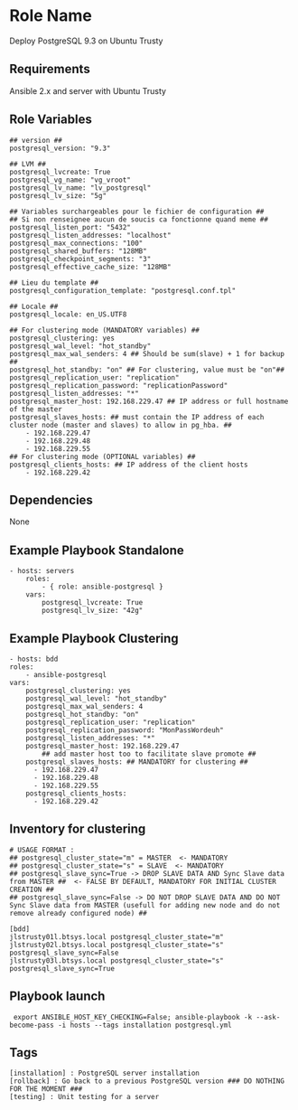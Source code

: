 Role Name
=========

Deploy PostgreSQL 9.3 on Ubuntu Trusty

Requirements
------------

Ansible 2.x and server with Ubuntu Trusty

Role Variables
--------------

	## version ##
	postgresql_version: "9.3"

	## LVM ##
	postgresql_lvcreate: True
	postgresql_vg_name: "vg_vroot"
	postgresql_lv_name: "lv_postgresql"
	postgresql_lv_size: "5g"

	## Variables surchargeables pour le fichier de configuration ##
	## Si non renseignee aucun de soucis ca fonctionne quand meme ##
	postgresql_listen_port: "5432"
	postgresql_listen_addresses: "localhost"
	postgresql_max_connections: "100"
	postgresql_shared_buffers: "128MB"
	postgresql_checkpoint_segments: "3"
	postgresql_effective_cache_size: "128MB"

	## Lieu du template ##
	postgresql_configuration_template: "postgresql.conf.tpl"

	## Locale ##
	postgresql_locale: en_US.UTF8

	## For clustering mode (MANDATORY variables) ##
	postgresql_clustering: yes
	postgresql_wal_level: "hot_standby"
	postgresql_max_wal_senders: 4 ## Should be sum(slave) + 1 for backup ##
	postgresql_hot_standby: "on" ## For clustering, value must be "on"##
	postgresql_replication_user: "replication"
	postgresql_replication_password: "replicationPassword"
	postgresql_listen_addresses: "*"
	postgresql_master_host: 192.168.229.47 ## IP address or full hostname of the master
	postgresql_slaves_hosts: ## must contain the IP address of each cluster node (master and slaves) to allow in pg_hba. ##
		- 192.168.229.47
		- 192.168.229.48
		- 192.168.229.55
	## For clustering mode (OPTIONAL variables) ##
	postgresql_clients_hosts: ## IP address of the client hosts
		- 192.168.229.42


Dependencies
------------

None

Example Playbook Standalone
-----------------------------

	- hosts: servers
    	roles:
        	- { role: ansible-postgresql }
    	vars:
			postgresql_lvcreate: True
			postgresql_lv_size: "42g"

Example Playbook Clustering
-----------------------------
	- hosts: bdd
  	roles:
	    - ansible-postgresql
  	vars:
    	postgresql_clustering: yes
    	postgresql_wal_level: "hot_standby"
    	postgresql_max_wal_senders: 4
    	postgresql_hot_standby: "on"
    	postgresql_replication_user: "replication"
    	postgresql_replication_password: "MonPassWordeuh"
    	postgresql_listen_addresses: "*"
    	postgresql_master_host: 192.168.229.47
			## add master host too to facilitate slave promote ##
    	postgresql_slaves_hosts: ## MANDATORY for clustering ##
	      - 192.168.229.47
	      - 192.168.229.48
	      - 192.168.229.55
    	postgresql_clients_hosts:
	      - 192.168.229.42

Inventory for clustering
---------------------------
	# USAGE FORMAT :
	## postgresql_cluster_state="m" = MASTER  <- MANDATORY
	## postgresql_cluster_state="s" = SLAVE  <- MANDATORY
	## postgresql_slave_sync=True -> DROP SLAVE DATA AND Sync Slave data from MASTER ##  <- FALSE BY DEFAULT, MANDATORY FOR INITIAL CLUSTER CREATION ##
	## postgresql_slave_sync=False -> DO NOT DROP SLAVE DATA AND DO NOT Sync Slave data from MASTER (usefull for adding new node and do not remove already configured node) ##

	[bdd]
	jlstrusty01l.btsys.local postgresql_cluster_state="m"
	jlstrusty02l.btsys.local postgresql_cluster_state="s" postgresql_slave_sync=False
	jlstrusty03l.btsys.local postgresql_cluster_state="s" postgresql_slave_sync=True

Playbook launch
----------------
	 export ANSIBLE_HOST_KEY_CHECKING=False; ansible-playbook -k --ask-become-pass -i hosts --tags installation postgresql.yml


Tags
-------
    [installation] : PostgreSQL server installation
    [rollback] : Go back to a previous PostgreSQL version ### DO NOTHING FOR THE MOMENT ###
    [testing] : Unit testing for a server

 
